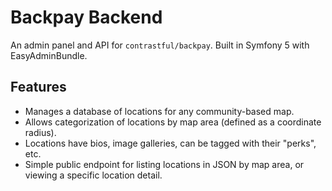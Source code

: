# Backpay Backend

An admin panel and API for `contrastful/backpay`. Built in Symfony 5 with EasyAdminBundle.

## Features
- Manages a database of locations for any community-based map.
- Allows categorization of locations by map area (defined as a coordinate radius).
- Locations have bios, image galleries, can be tagged with their "perks", etc.
- Simple public endpoint for listing locations in JSON by map area, or viewing a specific location detail.
